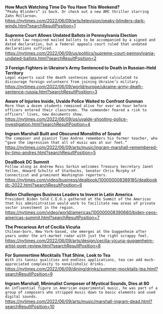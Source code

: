 **How Much Watching Time Do You Have This Weekend?**\
`“Peaky Blinders” is back. Or check out a new AMC thriller starring Zahn McClarnon.`\
https://nytimes.com/2022/06/09/arts/television/peaky-blinders-dark-winds.html?searchResultPosition=1

**Supreme Court Allows Undated Ballots in Pennsylvania Election**\
`A state law required mailed ballots to be accompanied by a signed and dated declaration, but a federal appeals court ruled that undated declarations sufficed.`\
https://nytimes.com/2022/06/09/us/politics/supreme-court-pennsylvania-undated-ballots.html?searchResultPosition=2

**3 Foreign Fighters in Ukraine’s Army Sentenced to Death in Russian-Held Territory**\
`Legal experts said the death sentences appeared calculated to discourage foreign volunteers from joining Ukraine’s military.`\
https://nytimes.com/2022/06/09/world/europe/ukraine-army-death-sentence-russia.html?searchResultPosition=3

**Aware of Injuries Inside, Uvalde Police Waited to Confront Gunman**\
`More than a dozen students remained alive for over an hour before officers entered their classrooms. The commander feared a risk to officers’ lives, new documents show.`\
https://nytimes.com/2022/06/09/us/uvalde-shooting-police-investigation.html?searchResultPosition=4

**Ingram Marshall Built and Obscured Monoliths of Sound**\
`The composer and pianist Timo Andres remembers his former teacher, who “gave the impression that all of music was at our feet.”`\
https://nytimes.com/2022/06/09/arts/music/ingram-marshall-remembered-by-timo-andres.html?searchResultPosition=5

**DealBook DC Summit**\
`Follow along as Andrew Ross Sorkin welcomes Treasury Secretary Janet Yellen, Howard Schultz of Starbucks, Senator Chris Murphy of Connecticut and prominent Washington reporters.`\
https://nytimes.com/video/business/dealbook/100000008389185/dealbookdc-2022.html?searchResultPosition=6

**Biden Challenges Business Leaders to Invest in Latin America**\
`President Biden told C.E.O.s gathered at the Summit of the Americas that his administration would work to facilitate new areas of private sector investment in the region.`\
https://nytimes.com/video/world/americas/100000008390660/biden-ceos-americas-summit.html?searchResultPosition=7

**The Precarious Art of Cecilia Vicuña**\
`Chilean-born, New York-based, she emerges at the Guggenheim after years under the art-market radar with just the right scrappy feel.`\
https://nytimes.com/2022/06/09/arts/design/cecilia-vicuna-guggenheim-artist-poet-review.html?searchResultPosition=8

**For Summertime Mocktails That Shine, Look to Tea**\
`With its tannic qualities and endless applications, tea can add much-appreciated complexity to nonalcoholic drinks.`\
https://nytimes.com/2022/06/09/dining/drinks/summer-mocktails-tea.html?searchResultPosition=9

**Ingram Marshall, Minimalist Composer of Mystical Sounds, Dies at 80**\
`An influential figure in American experimental music, he was part of a group of composers who stripped music down to basic elements and used digital sounds.`\
https://nytimes.com/2022/06/09/arts/music/marshall-ingram-dead.html?searchResultPosition=10

